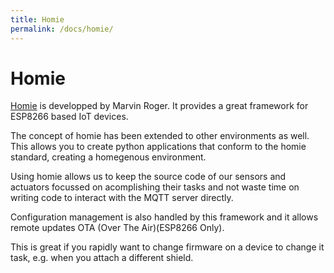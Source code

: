 ```yaml
---
title: Homie
permalink: /docs/homie/
---
```

# Homie
[Homie](https://github.com/marvinroger/homie-esp8266/) is developped by Marvin Roger. It provides a great framework for ESP8266 based IoT devices. 

The concept of homie has been extended to other environments as well. This allows you to create python applications that conform to the homie standard, creating a homegenous environment.

Using homie allows us to keep the source code of our sensors and actuators focussed on acomplishing their tasks and not waste time on writing code to interact with the MQTT server directly.

Configuration management is also handled by this framework and it allows remote updates OTA (Over The Air)(ESP8266 Only).

This is great if you rapidly want to change firmware on a device to change it task, e.g. when you attach a different shield.
